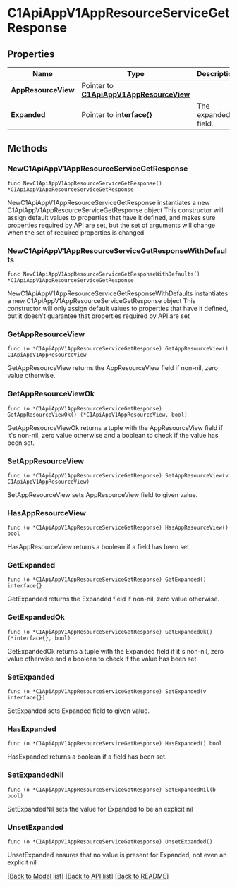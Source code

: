 # C1ApiAppV1AppResourceServiceGetResponse

## Properties

Name | Type | Description | Notes
------------ | ------------- | ------------- | -------------
**AppResourceView** | Pointer to [**C1ApiAppV1AppResourceView**](C1ApiAppV1AppResourceView.md) |  | [optional] 
**Expanded** | Pointer to **interface{}** | The expanded field. | [optional] 

## Methods

### NewC1ApiAppV1AppResourceServiceGetResponse

`func NewC1ApiAppV1AppResourceServiceGetResponse() *C1ApiAppV1AppResourceServiceGetResponse`

NewC1ApiAppV1AppResourceServiceGetResponse instantiates a new C1ApiAppV1AppResourceServiceGetResponse object
This constructor will assign default values to properties that have it defined,
and makes sure properties required by API are set, but the set of arguments
will change when the set of required properties is changed

### NewC1ApiAppV1AppResourceServiceGetResponseWithDefaults

`func NewC1ApiAppV1AppResourceServiceGetResponseWithDefaults() *C1ApiAppV1AppResourceServiceGetResponse`

NewC1ApiAppV1AppResourceServiceGetResponseWithDefaults instantiates a new C1ApiAppV1AppResourceServiceGetResponse object
This constructor will only assign default values to properties that have it defined,
but it doesn't guarantee that properties required by API are set

### GetAppResourceView

`func (o *C1ApiAppV1AppResourceServiceGetResponse) GetAppResourceView() C1ApiAppV1AppResourceView`

GetAppResourceView returns the AppResourceView field if non-nil, zero value otherwise.

### GetAppResourceViewOk

`func (o *C1ApiAppV1AppResourceServiceGetResponse) GetAppResourceViewOk() (*C1ApiAppV1AppResourceView, bool)`

GetAppResourceViewOk returns a tuple with the AppResourceView field if it's non-nil, zero value otherwise
and a boolean to check if the value has been set.

### SetAppResourceView

`func (o *C1ApiAppV1AppResourceServiceGetResponse) SetAppResourceView(v C1ApiAppV1AppResourceView)`

SetAppResourceView sets AppResourceView field to given value.

### HasAppResourceView

`func (o *C1ApiAppV1AppResourceServiceGetResponse) HasAppResourceView() bool`

HasAppResourceView returns a boolean if a field has been set.

### GetExpanded

`func (o *C1ApiAppV1AppResourceServiceGetResponse) GetExpanded() interface{}`

GetExpanded returns the Expanded field if non-nil, zero value otherwise.

### GetExpandedOk

`func (o *C1ApiAppV1AppResourceServiceGetResponse) GetExpandedOk() (*interface{}, bool)`

GetExpandedOk returns a tuple with the Expanded field if it's non-nil, zero value otherwise
and a boolean to check if the value has been set.

### SetExpanded

`func (o *C1ApiAppV1AppResourceServiceGetResponse) SetExpanded(v interface{})`

SetExpanded sets Expanded field to given value.

### HasExpanded

`func (o *C1ApiAppV1AppResourceServiceGetResponse) HasExpanded() bool`

HasExpanded returns a boolean if a field has been set.

### SetExpandedNil

`func (o *C1ApiAppV1AppResourceServiceGetResponse) SetExpandedNil(b bool)`

 SetExpandedNil sets the value for Expanded to be an explicit nil

### UnsetExpanded
`func (o *C1ApiAppV1AppResourceServiceGetResponse) UnsetExpanded()`

UnsetExpanded ensures that no value is present for Expanded, not even an explicit nil

[[Back to Model list]](../README.md#documentation-for-models) [[Back to API list]](../README.md#documentation-for-api-endpoints) [[Back to README]](../README.md)


